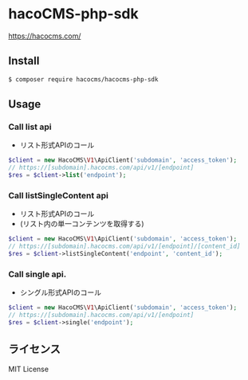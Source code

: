 # hacoCMS-php-sdk

https://hacocms.com/

## Install 

```sh
$ composer require hacocms/hacocms-php-sdk
```

## Usage

### Call list api

* リスト形式APIのコール

```php
$client = new HacoCMS\V1\ApiClient('subdomain', 'access_token');
// https://[subdomain].hacocms.com/api/v1/[endpoint]
$res = $client->list('endpoint');
```

### Call listSingleContent api

* リスト形式APIのコール
* (リスト内の単一コンテンツを取得する)

```php
$client = new HacoCMS\V1\ApiClient('subdomain', 'access_token');
// https://[subdomain].hacocms.com/api/v1/[endpoint]/[content_id]
$res = $client->listSingleContent('endpoint', 'content_id');
```

### Call single api.

* シングル形式APIのコール

```php
$client = new HacoCMS\V1\ApiClient('subdomain', 'access_token');
// https://[subdomain].hacocms.com/api/v1/[endpoint]
$res = $client->single('endpoint');
```

## ライセンス

MIT License

